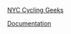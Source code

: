 [NYC Cycling Geeks](google.com)

[Documentation](http://sites.bxmc.poly.edu/~edanashkenazi/WebDev/index.php/2017/03/19/midterm-documentation/)